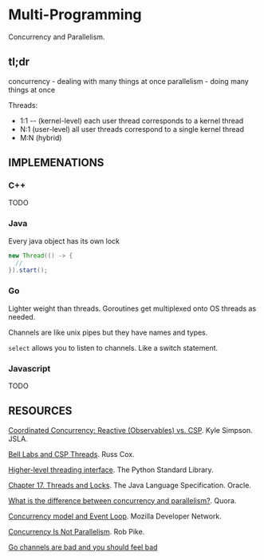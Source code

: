 ---
---

Multi-Programming
=================

Concurrency and Parallelism.

## tl;dr

concurrency - dealing with many things at once
parallelism - doing many things at once

Threads:
- 1:1 -- (kernel-level) each user thread corresponds to a kernel thread
- N:1 (user-level) all user threads correspond to a single kernel thread
- M:N (hybrid)

## IMPLEMENATIONS

### C++

TODO

### Java

Every java object has its own lock

```java
new Thread(() -> {
  //
}).start();
```

### Go

Lighter weight than threads.
Goroutines get multiplexed onto OS threads as needed.

Channels are like unix pipes but they have names and types.

`select` allows you to listen to channels. Like a switch statement.

### Javascript

TODO 

## RESOURCES

[Coordinated Concurrency: Reactive (Observables) vs. CSP](https://vimeo.com/144325523). Kyle Simpson. JSLA.

[Bell Labs and CSP Threads](https://swtch.com/~rsc/thread/). Russ Cox.

[Higher-level threading interface](https://docs.python.org/2/library/threading.html). The Python Standard Library.

[Chapter 17. Threads and Locks](https://docs.oracle.com/javase/specs/jls/se7/html/jls-17.html). The Java Language Specification. Oracle.

[What is the difference between concurrency and parallelism?](https://www.quora.com/What-is-the-difference-between-concurrency-and-parallelism). Quora.

[Concurrency model and Event Loop](https://developer.mozilla.org/en-US/docs/Web/JavaScript/EventLoop). Mozilla Developer Network.

[Concurrency Is Not Parallelism](https://vimeo.com/49718712). Rob Pike.

[Go channels are bad and you should feel bad](http://www.jtolds.com/writing/2016/03/go-channels-are-bad-and-you-should-feel-bad/)
